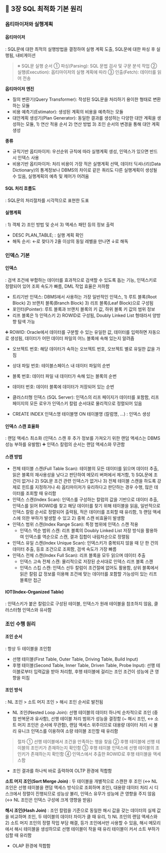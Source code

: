 ## 📝 3장 SQL 최적화 기본 원리
### 옵티마이저와 실행계획
#### 옵티마이저
: SQL문에 대한 최적의 실행방법을 결정하여 실행 계획 도출, SQL문에 대한 파싱 후 실행됨, 내비게이션

> ※ SQL문 실행 순서
①	파싱(Parsing): SQL 문법 검사 및 구문 분석 작업
②	실행(Execution): 옵티마이저의 실행 계획에 따라
③	인출(Fetch): 데이터를 읽어 전송

**옵티마이저 엔진**
- 질의 변환기(Query Transformer): 작성된 SQL문을 처리하기 용이한 형태로 변환하는 모듈
- 비용 예측기(Estimator): 생성된 계획의 비용을 예측하는 모듈
- 대안계획 생성기(Plan Generator): 동일한 결과를 생성하는 다양한 대안 계획을 생성하는 모듈, 1) 연산 적용 순서 2) 연산 방법 3) 조인 순서의 변경을 통해 대안 계획 생성

**종류**
- 규칙기반 옵티마이저: 우선순위 규칙에 따라 실행계획 생성, 인덱스가 있으면 반드시 인덱스 사용
- 비용기반 옵티마이저: 처리 비용이 가장 적은 실행계획 선택, 데이터 딕셔너리(Data Dictionary)의 통계정보나 DBMS의 차이로 같은 쿼리도 다른 실행계획이 생성될 수 있음, 실행계획의 예측 및 제어가 어려움

#### SQL 처리 흐름도
: SQL문의 처리절차를 시각적으로 표현한 도표

#### 실행계획
: 1) 객체 2) 조인 방법 및 순서 3) 액세스 패턴 등의 정보 출력
- DESC PLAN_TABLE; : 실행 계획 확인
- 해독 순서: ←로 찾다가 2줄 이상의 동일 레벨을 만나면 ↓로 해독

### 인덱스 기본
#### 인덱스
: 검색 조건에 부합하는 데이터를 효과적으로 검색할 수 있도록 돕는 기능, 인덱스키로 정렬되어 있어 조회 속도가 빠름, DML 작업 효율은 저하함

- 트리기반 인덱스: DBMS에서 사용하는 가장 일반적인 인덱스, 1) 루트 블록(Root Block) 2) 브랜치 블록(Branch Block) 3) 리프 블록(Leaf Block)으로 구성됨
- 포인터(Pointer): 루트 블록과 브랜치 블록의 키 값, 하위 블록 키 값의 범위 정보
- 리프 블록은 1) 인덱스키 2) ROWID로 구성됨, Doubly Linked List 형태라서 양방향 탐색 가능

➕ ROWID: Oracle에서 데이터를 구분할 수 있는 유일한 값, 데이터를 입력하면 자동으로 생성됨, 데이터가 어떤 데이터 파일의 어느 블록에 속해 있는지 알려줌
- 오브젝트 번호: 해당 데이터가 속하는 오브젝트 번호, 오브젝트 별로 유일한 값을 가짐
- 상대 파일 번호: 테이블스페이스 내 데이터 파일의 순번
- 블록 번호: 데이터 파일 내 데이터가 속해 있는 블록의 순번
- 데이터 번호: 데이터 블록에 데이터가 저장되어 있는 순번

- 클러스터형 인덱스 (SQL Server): 인덱스의 리프 페이지가 데이터를 포함함, 리프 페이지의 모든 로우가 인덱스키 칼럼 순서대로 물리적으로 정렬되어 있음
- CREATE INDEX 인덱스명 테이블명 ON 테이블명 (칼럼명, …) : 인덱스 생성

#### 인덱스 스캔 효율화
: 랜덤 액세스 최소화 (인덱스 스캔 후 추가 정보를 가져오기 위한 랜덤 액세스는 DBMS 성능 부하를 유발함)
➕ 인덱스 칼럼의 순서는 랜덤 액세스와 무관함

#### 스캔 방법
- 전체 테이블 스캔(Full Table Scan): 테이블의 모든 데이터를 읽으며 데이터 추출, 읽은 블록의 재사용성을 낮다고 판단하여 메모리 버퍼에서 제거함, 1) SQL문에 조건이 없거나 2) SQL문 조건 관련 인덱스가 없거나 3) 전체 테이블 스캔을 하도록 강제로 힌트를 지정하거나 4) 옵티마이저가 유리하다고 판단하는 경우 수행, 많은 데이터를 조회할 때 유리함
- 인덱스 스캔(Index Scan): 인덱스를 구성하는 칼럼의 값을 기반으로 데이터 추출, 인덱스를 읽어 ROWID를 찾고 해당 데이터를 찾기 위해 테이블을 읽음, 일반적으로 인덱스 칼럼 순서로 정렬되어 출력됨, 적은 데이터를 조회할 때 유리함, 1) 랜덤 액세스에 의한 부하가 발생할 수 있고 2) 중복 스캔 비효율이 발생함
- 인덱스 범위 스캔(Index Range Scan): 특정 범위에 인덱스 스캔 적용
	- 인덱스 역순 범위 스캔: 리프 블록의 Doubly Linked List 저장 방식을 활용하여 인덱스를 역순으로 스캔, 결과 집합이 내림차순으로 정렬됨
- 인덱스 유일 스캔(Index Unique Scan): 인덱스키가 중복되지 않을 때 단 한 건의 데이터 추출, 등호 조건으로 조회함, 검색 속도가 가장 빠름
- 인덱스 전체 스캔(Index Full Scan): 리프 블록을 모두 읽으며 데이터 추출
	- 인덱스 고속 전체 스캔: 물리적으로 저장된 순서대로 인덱스 리프 블록 스캔
	- 인덱스 스킵 스캔: 인덱스 선두 칼럼이 조건절에 없어도 활용함, 상위 블록에서 읽은 칼럼 값 정보를 이용해 조건에 맞는 데이터를 포함할 가능성이 있는 리프 블록만 접근

#### IOT(Index-Organized Table)
: 인덱스키가 붙은 칼럼으로 구성된 테이블, 인덱스가 원래 테이블을 참조하지 않음, 클러스터형 인덱스와 유사함

### 조인 수행 원리
#### 조인 순서
: 항상 두 테이블을 조인함
- 선행 테이블(First Table, Outer Table, Driving Table, Build Input)
- 후행 테이블(Second Table, Inner Table, Driven Table, Probe Input): 선행 테이블로부터 입력값을 받아 처리함, 후행 테이블에 걸리는 조인 조건이 성능에 큰 영향을 미침

#### 조인 방식
: NL 조인 > 소트 머지 조인 > 해시 조인 순서로 발전됨
- NL 조인(Nested Loop Join): 선행 테이블의 데이터 하나씩 순차적으로 조인 (중첩 반복문과 유사함), 선행 테이블 처리 범위가 성능을 결정함 (~ 해시 조인, ↔ 소트 머지 조인은 순서에 무관함), 랜덤 액세스 위주이므로 대용량 데이터 처리 시 불리 유니크 인덱스를 이용하여 소량 테이블 조인할 때 유리함
> 절차
① 선행 테이블에서 조건을 만족하는 행을 찾음
② 후행 테이블에 선행 테이블의 조인키가 존재하는지 확인함
③ 후행 테이블 인덱스에 선행 테이블의 조인키가 존재하는지 확인함
④ 인덱스에서 추출한 ROWID로 후행 테이블을 액세스함

- 조인 결과를 하나씩 바로 출력하여 OLTP 환경에 적합함

**소트 머지 조인(Sort Merge Join)**
: 두 테이블을 개별적으로 스캔한 후 조인 (↔ NL 조인은 선행 테이블을 랜덤 액세스 방식으로 조회하며 조인), 대용량 데이터 처리 시 디스크에서 정렬이 진행되므로 성능상 불리, 인덱스 유무가 성능에 큰 영향을 주지 않음 (↔ NL 조인은 인덱스 구성에 크게 영향을 받음)

**해시 조인(Hash Join)**
: 조인 칼럼을 기준으로 동일한 해시 값을 갖는 데이터의 실제 값을 비교하며 조인, 두 테이블의 데이터 차이가 클 때 유리, 1) NL 조인의 랜덤 액세스와 2) 소트 머지 조인의 정렬 작업 부담 해결, 등가 조인에서만 사용할 수 있음, 해시 메모리에서 해시 테이블을 생성하므로 선행 테이블이 작을 때 유리 테이블이 커서 소트 부하가 심할 때 유리함
- OLAP 환경에 적합함
